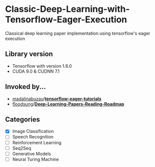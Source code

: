 # Classic-Deep-Learning-with-Tensorflow-Eager-Execution
Classical deep learning paper implementation using tensorflow's eager execution

## Library version
- Tensorflow with version 1.8.0
- CUDA 9.0 & CUDNN 7.1

## Invoked by...

 -  [madalinabuzau](https://github.com/madalinabuzau)/**[tensorflow-eager-tutorials](https://github.com/madalinabuzau/tensorflow-eager-tutorials)**
 -  [floodsung](https://github.com/floodsung)/**[Deep-Learning-Papers-Reading-Roadmap](https://github.com/floodsung/Deep-Learning-Papers-Reading-Roadmap)**

## Categories
 - [x] Image Classification
 - [ ] Speech Recognition
 - [ ] Reinforcement Learning
 - [ ] Seq2Seq
 - [ ] Generative Models
 - [ ] Neural Turing Machine
